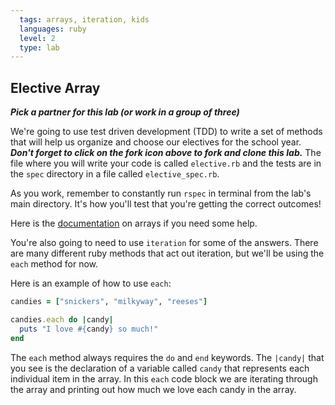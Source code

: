 ```yaml
---
  tags: arrays, iteration, kids
  languages: ruby
  level: 2
  type: lab
---
```


## Elective Array
***Pick a partner for this lab (or work in a group of three)***

We're going to use test driven development (TDD) to write a set of methods that will help us organize and choose our electives for the school year. ***Don't forget to click on the fork icon above to fork and clone this lab.*** The file where you will write your code is called `elective.rb` and the tests are in the `spec` directory in a file called `elective_spec.rb`.

As you work, remember to constantly run `rspec` in terminal from the lab's main directory. It's how you'll test that you're getting the correct outcomes!

Here is the [documentation](http://www.ruby-doc.org/core-2.1.1/Array.html) on arrays if you need some help. 

You're also going to need to use `iteration` for some of the answers. There are many different ruby methods that act out iteration, but we'll be using the `each` method for now. 

Here is an example of how to use `each`:
```ruby
candies = ["snickers", "milkyway", "reeses"]

candies.each do |candy|
  puts "I love #{candy} so much!"
end
```

The `each` method always requires the `do` and `end` keywords. The `|candy|` that you see is the declaration of a variable called `candy` that represents each individual item in the array. In this `each` code block we are iterating through the array and printing out how much we love each candy in the array.
